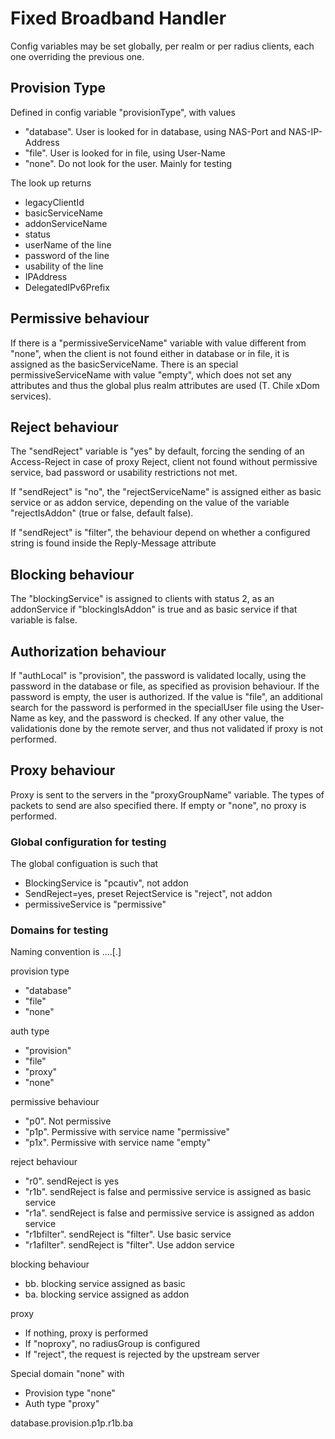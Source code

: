 # Fixed Broadband Handler

Config variables may be set globally, per realm or per radius clients, each one overriding the previous one.

## Provision Type

Defined in config variable "provisionType", with values
* "database". User is looked for in database, using NAS-Port and NAS-IP-Address
* "file". User is looked for in file, using User-Name
* "none". Do not look for the user. Mainly for testing

The look up returns
* legacyClientId
* basicServiceName
* addonServiceName
* status
* userName of the line
* password of the line
* usability of the line
* IPAddress
* DelegatedIPv6Prefix

## Permissive behaviour

If there is a "permissiveServiceName" variable with value different from "none", when the client is not found either in database
or in file, it is assigned as the basicServiceName. There is an special permissiveServiceName with value "empty", which does not
set any attributes and thus the global plus realm attributes are used (T. Chile xDom services).

## Reject behaviour

The "sendReject" variable is "yes" by default, forcing the sending of an Access-Reject in case of proxy Reject, client not found
without permissive service, bad password or usability restrictions not met.

If "sendReject" is "no", the "rejectServiceName" is assigned either as basic service or as addon service, depending on the value
of the variable "rejectIsAddon" (true or false, default false).

If "sendReject" is "filter", the behaviour depend on whether a configured string is found inside the Reply-Message attribute

## Blocking behaviour

The "blockingService" is assigned to clients with status 2, as an addonService if "blockingIsAddon" is true and as basic service
if that variable is false.

## Authorization behaviour

If "authLocal" is "provision", the password is validated locally, using the password in the database or file, as specified as
provision behaviour. If the password is empty, the user is authorized. If the value is "file", an additional
search for the password is performed in the specialUser file using the User-Name as key, and the password is
checked. If any other value, the validationis done by the remote server, and thus not validated if proxy is not performed.

## Proxy behaviour

Proxy is sent to the servers in the "proxyGroupName" variable. The types of packets to send are also specified there. If empty
or "none", no proxy is performed.

### Global configuration for testing
The global configuation is such that
* BlockingService is "pcautiv", not addon
* SendReject=yes, preset RejectService is "reject", not addon
* permissiveService is "permissive"

### Domains for testing

Naming convention is <provision type>.<auth type>.<permissive behaviour>.<reject behaviour>.<blocking behaviour>[.<proxy>]

provision type
* "database"
* "file"
* "none"

auth type
* "provision"
* "file"
* "proxy"
* "none"

permissive behaviour
* "p0". Not permissive
* "p1p". Permissive with service name "permissive"
* "p1x". Permissive with service name "empty"

reject behaviour
* "r0". sendReject is yes
* "r1b". sendReject is false and permissive service is assigned as basic service
* "r1a". sendReject is false and permissive service is assigned as addon service
* "r1bfilter". sendReject is "filter". Use basic service
* "r1afilter". sendReject is "filter". Use addon service

blocking behaviour
* bb. blocking service assigned as basic
* ba. blocking service assigned as addon

proxy
* If nothing, proxy is performed
* If "noproxy", no radiusGroup is configured
* If "reject", the request is rejected by the upstream server



Special domain "none" with
* Provision type "none"
* Auth type "proxy"


database.provision.p1p.r1b.ba



